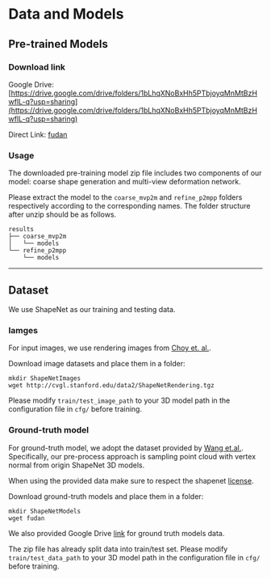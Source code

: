 # Data and Models

## Pre-trained Models

### Download link
Google Drive: [https://drive.google.com/drive/folders/1bLhqXNoBxHh5PTbjoyqMnMtBzHwflL-q?usp=sharing](https://drive.google.com/drive/folders/1bLhqXNoBxHh5PTbjoyqMnMtBzHwflL-q?usp=sharing)

Direct Link: [fudan](fudan)

### Usage
The downloaded pre-training model zip file includes two components of our model: coarse shape generation and multi-view deformation network.

Please extract the model to the `coarse_mvp2m` and `refine_p2mpp` folders respectively according to the corresponding names. The folder structure after unzip should be as follows.

```
results
├── coarse_mvp2m
│   └── models
└── refine_p2mpp
    └── models
```

----

## Dataset
We use ShapeNet as our training and testing data. 

### Iamges
For input images, we use rendering images from [Choy et. al.](https://github.com/chrischoy/3D-R2N2).

Download image datasets and place them in a folder:
```
mkdir ShapeNetImages
wget http://cvgl.stanford.edu/data2/ShapeNetRendering.tgz
```
Please modify `train/test_image_path` to your 3D model path in the configuration file in `cfg/` before training.

### Ground-truth model
For ground-truth model, we adopt the dataset provided by [Wang et.al.](https://github.com/nywang16/Pixel2Mesh).
Specifically, our pre-process approach is sampling point cloud with vertex normal from origin ShapeNet 3D models.

When using the provided data make sure to respect the shapenet [license](https://shapenet.org/terms).

Download ground-truth models and place them in a folder:
```
mkdir ShapeNetModels
wget fudan
```
We also provided Google Drive [link](https://drive.google.com/drive/folders/1bLhqXNoBxHh5PTbjoyqMnMtBzHwflL-q?usp=sharing) for ground truth models data.

The zip file has already split data into train/test set. Please modify `train/test_data_path` to your 3D model path in the configuration file in `cfg/` before training.

